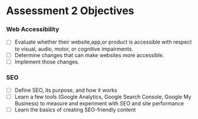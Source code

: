 # Assessment 2 Objectives

### Web Accessibility
- [ ] Evaluate whether their website,app,or product is accessible with respect to visual, audio, motor, or cognitive impairments.
- [ ] Determine changes that can make websites more accessible.
- [ ] Implement those changes.

### SEO
- [ ] Define SEO, its purpose, and how it works
- [ ] Learn a few tools (Google Analytics, Google Search Console, Google My Business) to measure and experiment with SEO and site performance
- [ ] Learn the basics of creating SEO-friendly content
